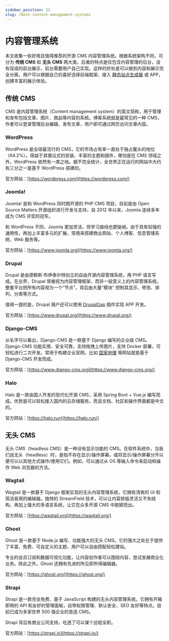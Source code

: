 ```yaml
---
sidebar_position: 22
slug: /best-content-management-systems
---
```


# 内容管理系统



本文收集一些好用且值得推荐的开源 CMS 内容管理系统。根据系统架构不同，可分为 **传统 CMS** 和 **无头 CMS** 两大类。后者的特点是仅包含内容管理的后台，没有现成的前台展示，前台需要用户自己实现。这样的好处是可以做到内容和展示完全分离，用户可以根据自己的喜好选择前端框架、接入 [静态站点生成器](/tools/static-site-generators/) 或 APP，创建丰富的展示体验。



## 传统 CMS

CMS 是内容管理系统（Content management system）的英文简称，用于管理和发布包括文章、图片、商品等内容的系统。博客系统就是最常见的一种 CMS，作者可以登录管理后台编辑、发布文章，用户即可通过网页访问文章内容。



### WordPress

WordPress 是全球最流行的 CMS，它的市场占有率一直处于独占鳌头的地位（64.2%）。得益于其傻瓜式的安装、丰富的主题和插件，哪怕是在 CMS 领域之外，WordPress 依然有一席之地。据不完全统计，全世界正在运行的网站中大约有三分之一是基于 WordPress 搭建的。

官方网站：[https://wordpress.com](https://wordpress.com/)



### Joomla!

Joomla! 是和 WordPress 同时期开源的 PHP CMS 项目，目前是由 Open Source Matters 开源组织进行开发与支持，自 2012 年以来，Joomla 连续多年成为 CMS 评奖的冠军。

和 WordPress 不同，Joomla 更加灵活，但学习曲线也更陡峭。由于具有较强的通用性，再加上丰富多元的扩展，常用来搭建商业网站、个人博客、信息管理系统、Web 服务等。

官方网站：[https://www.joomla.org](https://www.joomla.org/)



### Drupal

Drupal 是由德赖斯·布伊泰尔特创立的自由开源内容管理系统，用 PHP 语言写成。在业界，Drupal 常被视为内容管理框架，而非一般意义上的内容管理系统。 整套平台把所有内容视为一个“节点”，背后由大量“模块” 控制其显示、修改、排列、分类等方式。

值得一提的是，Drupal 用户还可以使用 [DrupalGap](https://github.com/signalpoint/DrupalGap) 插件实现 APP 开发。

官方网站：[https://www.drupal.org](https://www.drupal.org/)



### Django-CMS

从名字可以看出，Django-CMS 是一款基于 Django 编写的企业级 CMS。Django-CMS 功能实用、安全可靠，支持拖拽上传图片，支持 Docker 部署，可轻松进行二次开发。常用于构建企业官网，比如 [国家地理](http://education.nationalgeographic.org/) 等网站就是基于 Django-CMS 开发而成。

官方网站：[https://www.django-cms.org](https://www.django-cms.org/)



### Halo

Halo 是一款由国人开发的现代化开源 CMS，采用 Spring Boot + Vue.js 编写而成。优势是可以轻松接入国内的云存储服务，而且文档、社区和操作界面都是中文的。

官方网站：[https://halo.run](https://halo.run/)



## 无头 CMS

无头 CMS（headless CMS）是一种没有显示功能的 CMS。在软件系统中，当我们说无头（headless）时，是指不存在显示/操作屏幕，或将显示/操作屏幕分开以便可以以其他方式操作/使用它们。例如，可以通过从 OS 等输入命令来启动和操作 Web 浏览器的方法。



### Wagtail

Wagtail 是一款基于 Django 框架实现的无头内容管理系统，它拥有清爽的 UI 和简洁易用的编辑器。独特的 StreamField 技术，可以让内容排版灵活又不失结构，再加上强大的多语言系统，让它在众多开源 CMS 中脱颖而出。

官方网站：[https://wagtail.org](https://wagtail.org/)



### Ghost

Ghost 是一款基于 Node.js 编写、功能强大的无头 CMS。它的强大之处在于提供了丰富、免费、可自定义的主题，用户可以自由搭配轻松建站。

专业的会员订阅和数据可视化功能，让内容创作者可以围绕内容，尝试发展商业化业务。除此之外，Ghost 还拥有先进的所见即所得编辑器。

官方网站：[https://ghost.org](https://ghost.org/)



### Strapi

Strapi 是一款完全免费、基于 JavaScript 构建的无头内容管理系统。它拥有开箱即用的 API 和友好的管理面板，自带权限管理、默认安全、SEO 友好等特点。目前已成为多家世界 500 强企业的首选 CMS。

Strapi 背后有商业公司支持，吃透了可以谋个远程全职。

官方网站：[https://strapi.io](https://strapi.io/)

